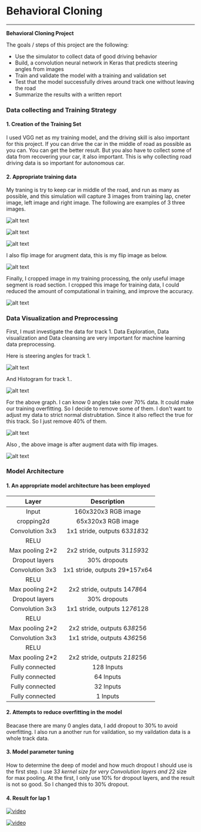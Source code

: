 # Behavioral Cloning

---

**Behavioral Cloning Project**

The goals / steps of this project are the following:
* Use the simulator to collect data of good driving behavior
* Build, a convolution neural network in Keras that predicts steering angles from images
* Train and validate the model with a training and validation set
* Test that the model successfully drives around track one without leaving the road
* Summarize the results with a written report


[//]: # (Image References)

[image1]: ./Data_visualization.png "Model Visualization"
[image2]: ./Histogram1.png "Histogram1"
[image3]: ./Histogram2.png "Histogram2"
[image4]: ./Histogram3.png "Histogram3"
[image5]: ./examples/center.jpg "center image"
[image6]: ./examples/left.jpg "left image"
[image7]: ./examples/right.jpg "right image"
[image8]: ./examples/center_flip.jpg "center_flip image"
[image9]: ./examples/modified_center.jpg "modified image"

###  Data collecting and Training Strategy

#### 1. Creation of the Training Set

I used VGG net as my training model, and the driving skill is also important for this project. If you can drive the car in the middle of road as possible as you can. You can get the better result. But you also have to collect some of data from recovering your car, it also important. This is why collecting road driving data is so important for autonomous car.

#### 2. Appropriate training data

My traning is try to keep car in middle of the road, and run as many as possible, and this simulation will capture 3 images from training lap, cneter image, left image and right image. The following are examples of 3 three images.

![alt text][image5]

![alt text][image6]

![alt text][image7]

I also flip image for arugment data, this is my flip image as below.

![alt text][image8]

Finally, I cropped image in my training processing, the only useful image segment is road section. I cropped this image for training data, I could reduced the amount of computational in training, and improve the accuracy.

![alt text][image9]

### Data Visualization and Preprocessing

First, I must investigate the data for track 1. Data Exploration, Data visualization and Data cleansing are very important for machine learning data preprocessing.

Here is steering angles for track 1.

![alt text][image1]

And Histogram for track 1..

![alt text][image2]

For the above graph. I can know 0 angles take over 70% data. It could make our training overfitting. So I decide to remove some of them. I don't want to adjust my data to strict normal distrubtation. Since it also reflect the true for this track. So I just remove 40% of them.

![alt text][image3]

Also , the above image is after augment data with flip images.

![alt text][image4]


### Model Architecture

#### 1. An appropriate model architecture has been employed


| Layer         		|     Description	        					| 
|:---------------------:|:---------------------------------------------:| 
| Input         		| 160x320x3 RGB image   							| 
| cropping2d         		| 65x320x3 RGB image   							| 
| Convolution 3x3     	| 1x1 stride, outputs 63*318*32 	|
| RELU					|												|
| Max pooling	2*2       	| 2x2 stride,  outputs 31*159*32 				|
| Dropout layers 		| 30% dropouts       									|
| Convolution 3x3	    | 1x1 stride, outputs 29*157x64  |
| RELU					|												|
| Max pooling	2*2       	| 2x2 stride,  outputs 14*78*64 				|
| Dropout layers 		| 30% dropouts       									|
| Convolution 3x3	    | 1x1 stride, outputs 12*76*128  |
| RELU					|												|
| Max pooling	2*2       	| 2x2 stride,  outputs 6*38*256 				|
| Convolution 3x3	    | 1x1 stride, outputs 4*36*256  |
| RELU					|												|
| Max pooling	2*2       	| 2x2 stride,  outputs 2*18*256 				|
| Fully connected		| 128 Inputs        									|
| Fully connected		| 64 Inputs        									|
| Fully connected		| 32 Inputs        									|
| Fully connected		| 1 Inputs        									|


#### 2. Attempts to reduce overfitting in the model

Beacase there are many 0 angles data, I add dropout to 30% to avoid overfitting. I also run a another run for vaildation, so my vaildation data is a whole track data.

#### 3. Model parameter tuning

How to determine the deep of model and how much dropout I should use is the first step. I use 3*3 kernel size for very Convolution layers and 2*2 size for max pooling. At the first, I only use 10% for dropout layers, and the result is not so good. So I changed this to 30% dropout.

#### 4. Result for lap 1
[![video](https://github.com/nonlining/CarND/blob/master/CarND-Behavioral-Cloning-P3/2017_08_15_15_21_04_419.jpg)](https://youtu.be/D-e1tCMtSYc)

[![video](https://github.com/nonlining/CarND/blob/master/CarND-Behavioral-Cloning-P3/examples/video.png)](https://youtu.be/a0xhi33O70U)

